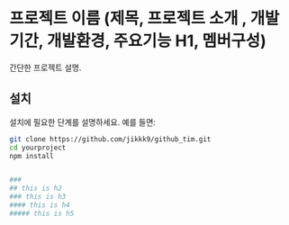 

# 프로젝트 이름 (제목, 프로젝트 소개 , 개발기간, 개발환경, 주요기능 H1, 멤버구성)

간단한 프로젝트 설명.

## 설치

설치에 필요한 단계를 설명하세요. 예를 들면:

```bash
git clone https://github.com/jikkk9/github_tim.git
cd yourproject
npm install


###
## this is h2
### this is h3
#### this is h4
##### this is h5
